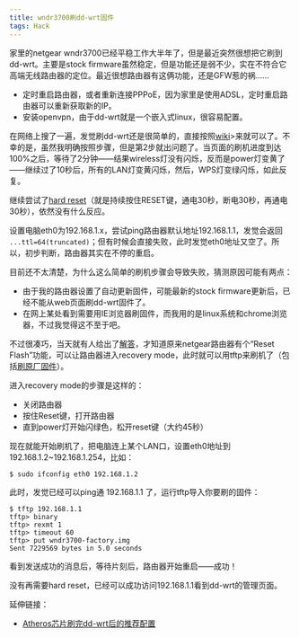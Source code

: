 ```yaml
---
title: wndr3700刷dd-wrt固件
tags: Hack
---
```


家里的netgear wndr3700已经平稳工作大半年了，但是最近突然很想把它刷到dd-wrt。主要是stock firmware虽然稳定，但是功能还是弱不少，实在不符合它高端无线路由器的定位。最近很想路由器有这俩功能，还是GFW惹的祸……


- 定时重启路由器，或者重新连接PPPoE，因为家里是使用ADSL，定时重启路由器可以重新获取新的IP。
- 安装openvpn，由于dd-wrt就是一个嵌入式linux，很容易配置。


在网络上搜了一遍，发觉刷dd-wrt还是很简单的，直接按照[wiki](http://www.dd-wrt.com/wiki/index.php/Netgear_WNDR3700 "Netgear WNDR3700 flash dd-wrt firmware")>来就可以了。不幸的是，虽然我明确按照步骤，但是第2步就出问题了。当页面的刷机进度到达100%之后，等待了2分钟——结果wireless灯没有闪烁，反而是power灯变黄了——继续过了10秒后，所有的LAN灯变黄闪烁，然后，WPS灯变绿闪烁，如此反复。

继续尝试了[hard reset](http://www.dd-wrt.com/wiki/index.php/Hard_reset_or_30/30/30 "Hard Reset")（就是持续按住RESET键，通电30秒，断电30秒，再通电30秒），依然没有什么反应。

设置电脑eth0为192.168.1.x，尝试ping路由器默认地址192.168.1.1，发觉会返回 `...ttl=64(truncated)`；但有时候会直接失败，此时发觉eth0地址又空了。所以，初步判断，路由器其实在不停的重启。

目前还不太清楚，为什么这么简单的刷机步骤会导致失败，猜测原因可能有两点：

- 由于我的路由器设置了自动更新固件，可能最新的stock firmware更新后，已经不能从web页面刷dd-wrt固件了。
- 在网上某处看到需要用IE浏览器刷固件，而我用的是linux系统和chrome浏览器，不过我觉得这不至于吧。

不过很凑巧，当天就有人给出了[解答](http://www.dd-wrt.com/phpBB2/viewtopic.php?t=142653#627358 "Fix Netgear WNDR 3700 DD-WRT installation ends in a reboot loop")，才知道原来netgear路由器有个“Reset Flash”功能，可以让路由器进入recovery mode，此时就可以用tftp来刷机了（包括[刷原厂固件](http://www.dd-wrt.com/phpBB2/viewtopic.php?t=79802 "flash stock firmware")）。

进入recovery mode的步骤是这样的：

- 关闭路由器
- 按住Reset键，打开路由器
- 直到power灯开始闪绿色，松开reset键（大约45秒）

现在就能开始刷机了，把电脑连上某个LAN口，设置eth0地址到192.168.1.2~192.168.1.254，比如：

    $ sudo ifconfig eth0 192.168.1.2

此时，发觉已经可以ping通 192.168.1.1 了，运行tftp导入你要刷的固件：

    $ tftp 192.168.1.1
    tftp> binary
    tftp> rexmt 1
    tftp> timeout 60
    tftp> put wndr3700-factory.img
    Sent 7229569 bytes in 5.0 seconds

看到发送成功的消息后，等待片刻后，路由器开始重启——成功！

没有再需要hard reset，已经可以成功访问192.168.1.1看到dd-wrt的管理页面。

延伸链接：

- [Atheros芯片刷完dd-wrt后的推荐配置](http://www.dd-wrt.com/wiki/index.php/Atheros/ath_wireless_settings)
